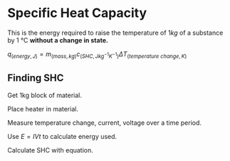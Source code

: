 # Specific Heat Capacity

This is the energy required to raise the temperature of $1kg$ of a substance by 1 °C **without a change in state.**

$q_{(energy, J)} = m_{(mass, kg)}c_{(SHC, Jkg^{-1}K^{-1})} \Delta T_{(temperature\ change, K)}$

## Finding SHC

Get 1kg block of material.

Place heater in material.

Measure temperature change, current, voltage over a time period.

Use $E = IVt$ to calculate energy used.

Calculate SHC with equation.